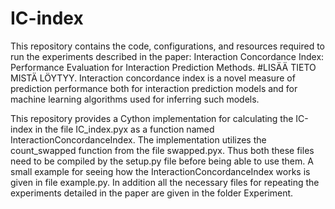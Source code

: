 # IC-index
This repository contains the code, configurations, and resources required to run the experiments described in the paper: Interaction Concordance Index: Performance Evaluation for Interaction Prediction Methods. #LISÄÄ TIETO MISTÄ LÖYTYY.
Interaction concordance index is a novel measure of prediction 
performance both for interaction prediction models and for machine learning algorithms used for inferring such models.

This repository provides a Cython implementation for calculating the IC-index in the file IC_index.pyx as a function named InteractionConcordanceIndex. The implementation utilizes the count_swapped function from the file swapped.pyx. Thus both these files need to be compiled by the setup.py file before being able to use them. A small example for seeing how the InteractionConcordanceIndex works is given in file example.py. In addition all the necessary files for repeating the experiments detailed in the paper are given in the folder Experiment.

